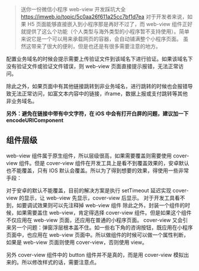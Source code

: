 >送你一份微信小程序 web-view 开发踩坑大全
https://imweb.io/topic/5c0aa26f611a25cc7bf1d7ea
对于开发者来说，如果 H5 页面能够直接嵌入到小程序那是再好不过了，而 web-view 组件正好就提供了这么个功能（个人类型与海外类型的小程序暂不支持使用）。简单来说它是一个可以用来承载网页的容器，会自动铺满整个小程序页面。 虽然这带来了很大的便利，但是也还是有很多需要注意的地方。

配置业务域名的时候会提示需要上传验证文件到该域名下进行验证。如果该域名下没有验证文件或验证文件错误，则 web-view 页面直接提示报错，无法正常访问。

除此之外，如果页面中有其他链接跳转到非业务域名，进行跳转的时候也会报错导致无法正常访问，如富文本内容中的链接，iframe，数据上报或支付跳转等其他非业务域名。

**另外：避免在链接中带有中文字符，在 iOS 中会有打开白屏的问题，建议加一下 encodeURIComponent**

## 组件层级
web-view 组件属于原生组件，所以层级很高，如果需要覆盖则需要使用 cover-view 组件。但是 cover-view 组件在开发工具上是看不到覆盖效果的，安卓默认也不能覆盖，只有 IOS 默认会覆盖。所以为了得到想要的效果，得使用一些非常手段：

对于安卓的默认不能覆盖，目前的解决方案是执行 setTimeout 延迟实现 cover-view 的显示，让 web-view 先显示，cover-view 后显示。
对于开发工具看不到，如要调试效果则可以先注释掉 web-view 组件
除此之外，封装一个组件的时候，如果需要盖住 web-view，肯定得选择 cover-view 组件。但是如果这个组件不仅应用在 web-view 页面，还应用在普通的小程序页面。 cover-view 又会引来另一个问题：弹窗浮层根本盖不住。如一些右下角的咨询按钮，既应用在小程序页面中，也应用在 web-view 页面中。所以做组件的时候可以做一个属性判断，如果是 web-view 页面则使用 cover-view，否则使用 view。

另外 cover-view 组件中的 button 组件并不是真的，而是用 cover-view 模拟出来的。所以修改样式的话，需要注意点。